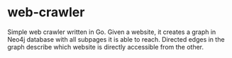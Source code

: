 # web-crawler

Simple web crawler written in Go. Given a website, it creates a graph in Neo4j database
with all subpages it is able to reach. Directed edges in the graph describe which
website is directly accessible from the other.